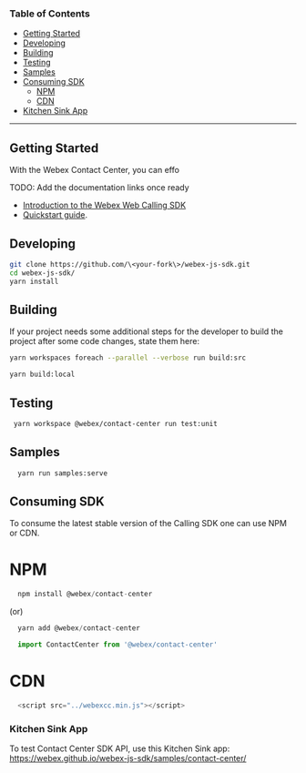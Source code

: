 ### Table of Contents
- [Getting Started](#getting-started)
- [Developing](#developing)
- [Building](#building) 
- [Testing](#testing)
- [Samples](#samples) 
- [Consuming SDK](#consuming-sdk)
  - [NPM](#npm)
  - [CDN](#cdn)
- [Kitchen Sink App](#kitchen-sink-app)
---

## Getting Started
With the Webex Contact Center, you can effo

TODO: Add the documentation links once ready
- [Introduction to the Webex Web Calling SDK]()
- [Quickstart guide]().
 
## Developing

```bash
git clone https://github.com/\<your-fork\>/webex-js-sdk.git
cd webex-js-sdk/
yarn install
```

## Building

If your project needs some additional steps for the developer to build the
project after some code changes, state them here:

```bash
yarn workspaces foreach --parallel --verbose run build:src

yarn build:local
```

## Testing

```bash
 yarn workspace @webex/contact-center run test:unit
```

## Samples 
```bash
  yarn run samples:serve
```

## Consuming SDK
To consume the latest stable version of the Calling SDK one can use NPM or CDN.
# NPM
```javascript
  npm install @webex/contact-center
```
(or)

```javascript
  yarn add @webex/contact-center
```

```javascript
  import ContactCenter from '@webex/contact-center'
```
# CDN
```javascript
  <script src="../webexcc.min.js"></script>
```

### Kitchen Sink App
To test Contact Center SDK API, use this Kitchen Sink app: https://webex.github.io/webex-js-sdk/samples/contact-center/
